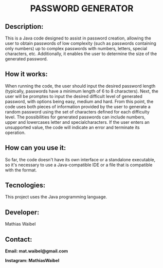 <h1 align = "center"> PASSWORD GENERATOR </h1>

<h2> Description: </h2>
<div>
  This is a Java code designed to assist in password creation, allowing the user to obtain passwords of low complexity 
  (such as passwords containing only numbers) up to complex passwords with numbers, letters, special characters, etc. 
  Additionally, it enables the user to determine the size of the generated password.
</div>
<h2> How it works: </h2>
<div>
  When running the code, the user should input the desired password length (typically, passwords have a minimum length of 6 to 8 characters).
  Next, the user will be promptes to input the desired difficult level of generated password, with options being easy, medium and hard. From this point,
  the code uses both pieces of information provided by the user to generate a random password using the set of characters defined for each difficulty level.
  The possibilities for generated passwords can include numbers, upper and lowercases letter and specialcharacters. If the user enters an unsupported value,
  the code will indicate an error and terminate its operation.
</div>
<h2> How can you use it: </h2>
<div>
  So far, the code doesn't have its own interface or a standalone executable, so it's necessary to use a Java-compatible IDE or a file that is compatible with the format.
</div>
<h2> Tecnologies: </h2>
<div>
  This project uses the Java programming language.
</div>
<h2> Developer: </h2>
<div>
  Mathias Waibel
</div>
<h2> Contact: </h2>
<div>
  <p> <strong>Email: mat.waibel@gmail.com</strong></p>
  <p> <strong>Instagram: MathiasWaibel</strong> </p>
</div>
